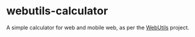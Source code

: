 webutils-calculator
===================

A simple calculator for web and mobile web, as per the [WebUtils](https://github.com/WebUtils/Platform) project.
